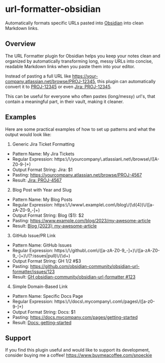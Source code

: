 # url-formatter-obsidian
Automatically formats specific URLs pasted into [Obsidian](https://obsidian.md/) into clean Markdown links. 

## Overview
The URL Formatter plugin for Obsidian helps you keep your notes clean and organized by automatically transforming long, messy URLs into concise, readable Markdown links when you paste them into your editor.

Instead of pasting a full URL like https://your-company.atlassian.net/browse/PROJ-12345, this plugin can automatically convert it to [PROJ-12345](https://your-company.atlassian.net/browse/PROJ-12345) or even [Jira: PROJ-12345](https://your-company.atlassian.net/browse/PROJ-12345).

This can be useful for everyone who often pastes (long/messy) url's, that contain a meaningful part, in their vault, making it cleaner.

## Examples

Here are some practical examples of how to set up patterns and what the output would look like:

1. Generic Jira Ticket Formatting
- Pattern Name: My Jira Tickets
- Regular Expression: https:\\/\\/yourcompany\\.atlassian\\.net\\/browse\\/([A-Z0-9-]+)
- Output Format String: Jira: $1
- Pasting: https://yourcompany.atlassian.net/browse/PROJ-4567
- Result: [Jira: PROJ-4567](https://yourcompany.atlassian.net/browse/PROJ-4567)

2. Blog Post with Year and Slug
- Pattern Name: My Blog Posts
- Regular Expression: https:\\/\\/www\\.example\\.com\\/blog\\/(\\d{4})\\/([a-zA-Z0-9_-]+)
- Output Format String: Blog ($1): $2
- Pasting: https://www.example.com/blog/2023/my-awesome-article
- Result: [Blog (2023): my-awesome-article](https://www.example.com/blog/2023/my-awesome-article)

3. GitHub Issue/PR Link
- Pattern Name: GitHub Issues
- Regular Expression: https:\\/\\/github\\.com\\/([a-zA-Z0-9_-]+)\\/([a-zA-Z0-9_-]+)\\/(?:issues|pull)\\/(\\d+)
- Output Format String: GH $1/$2 #$3
- Pasting: https://github.com/obsidian-community/obsidian-url-formatter/issues/123
- Result: [GH obsidian-community/obsidian-url-formatter #123](https://github.com/obsidian-community/obsidian-url-formatter/issues/123)

4. Simple Domain-Based Link
- Pattern Name: Specific Docs Page
- Regular Expression: https:\\/\\/docs\\.mycompany\\.com\\/pages\\/([a-z0-9-]+)
- Output Format String: Docs: $1
- Pasting: https://docs.mycompany.com/pages/getting-started
- Result: [Docs: getting-started](https://docs.mycompany.com/pages/getting-started)

## Support
If you find this plugin useful and would like to support its development, consider buying me a coffee!
https://www.buymeacoffee.com/snoeckie

